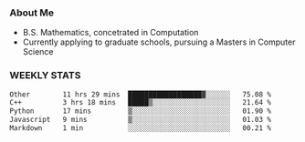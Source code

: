 ### About Me

- B.S. Mathematics, concetrated in Computation
- Currently applying to graduate schools, pursuing a Masters in Computer Science


### WEEKLY STATS
<!--START_SECTION:waka-->

```txt
Other        11 hrs 29 mins  ██████████████████▓░░░░░░   75.08 %
C++          3 hrs 18 mins   █████▒░░░░░░░░░░░░░░░░░░░   21.64 %
Python       17 mins         ▒░░░░░░░░░░░░░░░░░░░░░░░░   01.90 %
Javascript   9 mins          ▒░░░░░░░░░░░░░░░░░░░░░░░░   01.03 %
Markdown     1 min           ░░░░░░░░░░░░░░░░░░░░░░░░░   00.21 %
```

<!--END_SECTION:waka-->
